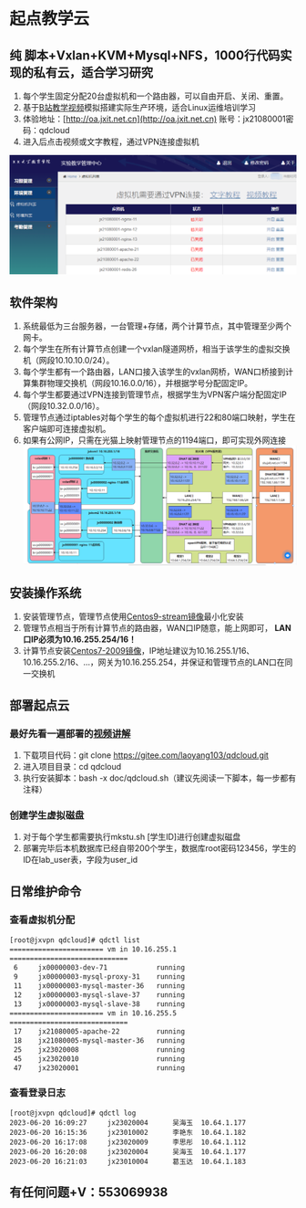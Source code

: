 # 起点教学云

## 纯 脚本+Vxlan+KVM+Mysql+NFS，1000行代码实现的私有云，适合学习研究
1. 每个学生固定分配20台虚拟机和一个路由器，可以自由开启、关闭、重置。
2. 基于[B站教学视频](https://space.bilibili.com/621002172)模拟搭建实际生产环境，适合Linux运维培训学习
3. 体验地址：[http://oa.jxit.net.cn](http://oa.jxit.net.cn) 账号：jx21080001密码：qdcloud
4. 进入后点击视频或文字教程，通过VPN连接虚拟机

![学生操作主页面](doc/vmlist.png)

## 软件架构
1. 系统最低为三台服务器，一台管理+存储，两个计算节点，其中管理至少两个网卡。
2. 每个学生在所有计算节点创建一个vxlan隧道网桥，相当于该学生的虚拟交换机（网段10.10.10.0/24）。
3. 每个学生都有一个路由器，LAN口接入该学生的vxlan网桥，WAN口桥接到计算集群物理交换机（网段10.16.0.0/16），并根据学号分配固定IP。
3. 每个学生都要通过VPN连接到管理节点，根据学生为VPN客户端分配固定IP（网段10.32.0.0/16）。
4. 管理节点通过iptables对每个学生的每个虚拟机进行22和80端口映射，学生在客户端即可连接虚拟机。
5. 如果有公网IP，只需在光猫上映射管理节点的1194端口，即可实现外网连接
![系统架构图](doc/qdcloud.png)


## 安装操作系统
1.  安装管理节点，管理节点使用[Centos9-stream镜像](http://stu.jxit.net.cn:88/qdcloud/CentOS-Stream-9-latest-x86_64-boot.iso)最小化安装
2.  管理节点相当于所有计算节点的路由器，WAN口IP随意，能上网即可， **LAN口IP必须为10.16.255.254/16！** 
3.  计算节点安装[Centos7-2009镜像](http://stu.jxit.net.cn:88/qdcloud/CentOS-Stream-9-latest-x86_64-boot.iso)，IP地址建议为10.16.255.1/16、10.16.255.2/16、...，网关为10.16.255.254，并保证和管理节点的LAN口在同一交换机


## 部署起点云

### 最好先看一遍部署的[视频讲解](http://stu.jxit.net.cn:88/mp4/shizhan/qdcloud/qdcloud_deploy.mp4)

1.  下载项目代码：git clone https://gitee.com/laoyang103/qdcloud.git
2.  进入项目目录：cd qdcloud
3.  执行安装脚本：bash -x doc/qdcloud.sh（建议先阅读一下脚本，每一步都有注释）

### 创建学生虚拟磁盘
1.  对于每个学生都需要执行mkstu.sh [学生ID]进行创建虚拟磁盘
2.  部署完毕后本机数据库已经自带200个学生，数据库root密码123456，学生的ID在lab_user表，字段为user_id

## 日常维护命令
### 查看虚拟机分配
```
[root@jxvpn qdcloud]# qdctl list
======================= vm in 10.16.255.1 =============================
 6     jx00000003-dev-71            running
 9     jx00000003-mysql-proxy-31    running
 11    jx00000003-mysql-master-36   running
 12    jx00000003-mysql-slave-37    running
 13    jx00000003-mysql-slave-38    running
======================= vm in 10.16.255.5 =============================
 17    jx21080005-apache-22         running
 18    jx21080005-mysql-master-36   running
 25    jx23020008                   running
 45    jx23020010                   running
 47    jx23020001                   running
```

### 查看登录日志
```
[root@jxvpn qdcloud]# qdctl log
2023-06-20 16:09:27     jx23020004      吴海玉  10.64.1.177
2023-06-20 16:15:36     jx23010002      李艳东  10.64.1.182
2023-06-20 16:17:08     jx23020009      李思彤  10.64.1.112
2023-06-20 16:20:08     jx23020004      吴海玉  10.64.1.177
2023-06-20 16:21:03     jx23010004      葛玉达  10.64.1.183
```

## 有任何问题+V：553069938
